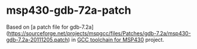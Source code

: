 msp430-gdb-72a-patch
====================

Based on [a patch file for gdb-7.2a] (https://sourceforge.net/projects/mspgcc/files/Patches/gdb-7.2a/msp430-gdb-7.2a-20111205.patch)
in [GCC toolchain for MSP430](https://sourceforge.net/projects/mspgcc/)  project.
